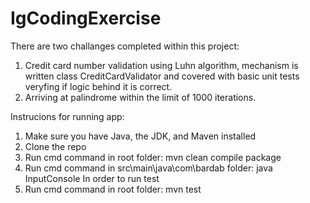 # IgCodingExercise

There are two challanges completed within this project:
1. Credit card number validation using Luhn algorithm, mechanism is written class CreditCardValidator and covered with basic unit tests veryfing if logic behind it is correct. 
2. Arriving at palindrome within the limit of 1000 iterations.

Instrucions for running app:
1. Make sure you have Java, the JDK, and Maven installed
2. Clone the repo
2. Run cmd command in root folder: mvn clean compile package
3. Run cmd command in src\main\java\com\bardab folder: java InputConsole 
In order to run test 
1. Run cmd command in root folder: mvn test
